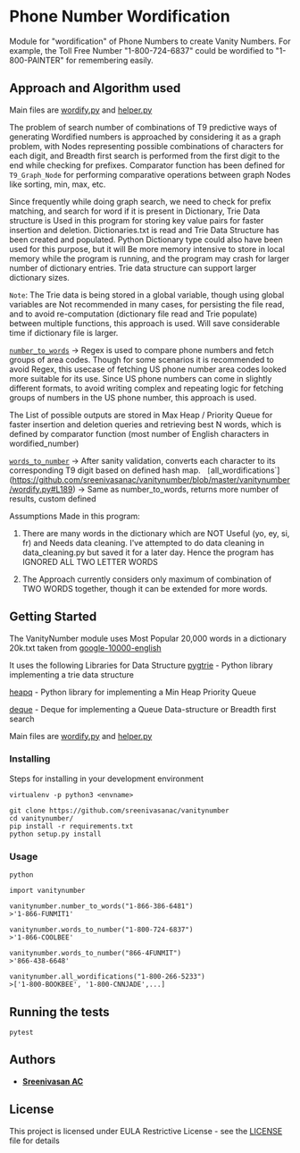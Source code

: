 # Phone Number Wordification

Module for "wordification" of Phone Numbers to create Vanity Numbers.
For example, the Toll Free Number "1-800-724-6837" could be wordified to "1-800-PAINTER"
for remembering easily.

## Approach and Algorithm used

Main files are [wordify.py](https://github.com/sreenivasanac/vanitynumber/blob/master/vanitynumber/wordify.py) and [helper.py](https://github.com/sreenivasanac/vanitynumber/blob/master/vanitynumber/helper.py)

The problem of search number of combinations of T9 predictive ways of generating Wordified numbers is approached by considering it as a graph problem, with Nodes representing possible combinations of characters for each digit, and Breadth first search is performed from the first digit to the end while checking for prefixes. Comparator function has been defined for `T9_Graph_Node` for performing comparative operations between graph Nodes like sorting, min, max, etc.

Since frequently while doing graph search, we need to check for prefix matching, and search for word if it is present in Dictionary, Trie Data structure is Used in this program for storing key value pairs for faster insertion and deletion. Dictionaries.txt is read and Trie Data Structure has been created and populated. Python Dictionary type could also have been used for this purpose, but it will Be more memory intensive to store in local memory while the program is running, and the program may crash for larger number of dictionary entries. Trie data structure can support larger dictionary sizes.

`Note`: The Trie data is being stored in a global variable, though using global variables are Not recommended in many cases, for persisting the file read, and to avoid re-computation (dictionary file read and Trie populate) between multiple functions, this approach is used. Will save considerable time if dictionary file is larger.

[`number_to_words`](https://github.com/sreenivasanac/vanitynumber/blob/master/vanitynumber/wordify.py#L109) -> Regex is used to compare phone numbers and fetch groups of area codes. Though for some scenarios it is recommended to avoid Regex, this usecase of fetching US phone number area codes looked more suitable for its use. Since US phone numbers can come in slightly different formats, to avoid writing complex and repeating logic for fetching groups of numbers in the US phone number, this approach is used.

The List of possible outputs are stored in Max Heap / Priority Queue for faster insertion and deletion queries and retrieving best N words, which is defined by comparator function (most number of English characters in wordified_number)

[`words_to_number`](https://github.com/sreenivasanac/vanitynumber/blob/master/vanitynumber/wordify.py#L147) -> After sanity validation, converts each character to its corresponding T9 digit based on defined hash map.
`
[`all_wordifications`](https://github.com/sreenivasanac/vanitynumber/blob/master/vanitynumber/wordify.py#L189) -> Same as number_to_words, returns more number of results, custom defined

Assumptions Made in this program:
1. There are many words in the dictionary which are NOT Useful (yo, ey, si, fr) and Needs data cleaning.
I've attempted to do data cleaning in data_cleaning.py but saved it for a later day.
Hence the program has IGNORED ALL TWO LETTER WORDS

2. The Approach currently considers only maximum of combination of TWO WORDS together, though it can be extended for more words.

## Getting Started

The VanityNumber module uses Most Popular 20,000 words in a dictionary 20k.txt taken from [google-10000-english](https://github.com/first20hours/google-10000-english)

It uses the following Libraries for Data Structure
[pygtrie](https://github.com/google/pygtrie) - Python library implementing a trie data structure

[heapq](https://docs.python.org/3.7/library/heapq.html) - Python library for implementing a Min Heap Priority Queue

[deque](https://docs.python.org/3.7/library/collections.html) - Deque for implementing a Queue Data-structure or Breadth first search

Main files are [wordify.py](https://github.com/sreenivasanac/vanitynumber/blob/master/vanitynumber/wordify.py) and [helper.py](https://github.com/sreenivasanac/vanitynumber/blob/master/vanitynumber/helper.py)

### Installing

Steps for installing in your development environment

```
virtualenv -p python3 <envname>

git clone https://github.com/sreenivasanac/vanitynumber
cd vanitynumber/
pip install -r requirements.txt
python setup.py install
```

### Usage
```
python

import vanitynumber

vanitynumber.number_to_words("1-866-386-6481")
>'1-866-FUNMIT1'

vanitynumber.words_to_number("1-800-724-6837")
>'1-866-COOLBEE'

vanitynumber.words_to_number("866-4FUNMIT")
>'866-438-6648'

vanitynumber.all_wordifications("1-800-266-5233")
>['1-800-BOOKBEE', '1-800-CNNJADE',...]
```

## Running the tests

```
pytest
```

## Authors

* [**Sreenivasan AC**](https://www.linkedin.com/in/sreenivasan-ac/)


## License

This project is licensed under EULA Restrictive License - see the [LICENSE](LICENSE) file for details
